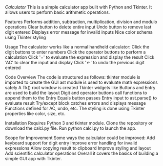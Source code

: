 *Calculator*
This is a simple calculator app built with Python and Tkinter. It allows users to perform basic arithmetic operations.

Features
Performs addition, subtraction, multiplication, division and modulo operations
Clear button to delete entire input
Undo button to remove last digit entered
Displays error message for invalid inputs
Nice color schema using Tkinter styling

Usage
The calculator works like a normal handheld calculator:
Click the digit buttons to enter numbers
Click the operator buttons to perform a calculation
Click '=' to evaluate the expression and display the result
Click 'AC' to clear the input and display
Click '<-' to undo the previous digit entered

Code Overview
The code is structured as follows:
tkinter module is imported to create the GUI
ast module is used to evaluate math expressions safely
A Tk() root window is created
Tkinter widgets like Buttons and Entry are used to build the layout
Digit and operator buttons call functions to append them to the Entry
Equals button passes Entry input to ast.parse() to evaluate result
Try/except block catches errors and displays message
Functions defined for AC, undo, etc.
The styling is done using Tkinter properties like color, size, etc.

Installation
Requires Python 3 and tkinter module.
Clone the repository or download the calci.py file. Run python calci.py to launch the app.

Scope for Improvement
Some ways the calculator could be improved:
Add keyboard support for digit entry
Improve error handling for invalid expressions
Allow copying result to clipboard
Improve styling and layout
Add scientific calculator operations
Overall it covers the basics of building a simple GUI app with Tkinter.
